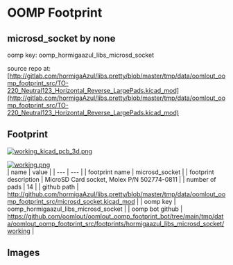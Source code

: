 # OOMP Footprint  
## microsd_socket  by none  
  
oomp key: oomp_hormigaazul_libs_microsd_socket  
  
source repo at: [http://gitlab.com/hormigaAzul/libs.pretty/blob/master/tmp/data/oomlout_oomp_footprint_src/TO-220_Neutral123_Horizontal_Reverse_LargePads.kicad_mod](http://gitlab.com/hormigaAzul/libs.pretty/blob/master/tmp/data/oomlout_oomp_footprint_src/TO-220_Neutral123_Horizontal_Reverse_LargePads.kicad_mod)  
## Footprint  
  
[![working_kicad_pcb_3d.png](working_kicad_pcb_3d_600.png)](working_kicad_pcb_3d.png)  
  
[![working.png](working_600.png)](working.png)  
| name | value | 
| --- | --- | 
| footprint name | microsd_socket | 
| footprint description | MicroSD Card socket, Molex P/N 502774-0811 | 
| number of pads | 14 | 
| github path | http://github.com/hormigaAzul/libs.pretty/blob/master/tmp/data/oomlout_oomp_footprint_src/microsd_socket.kicad_mod | 
| oomp key | oomp_hormigaazul_libs_microsd_socket | 
| oomp bot github | https://github.com/oomlout/oomlout_oomp_footprint_bot/tree/main/tmp/data/oomlout_oomp_footprint_src/footprints/hormigaazul_libs_microsd_socket/working | 
## Images  
